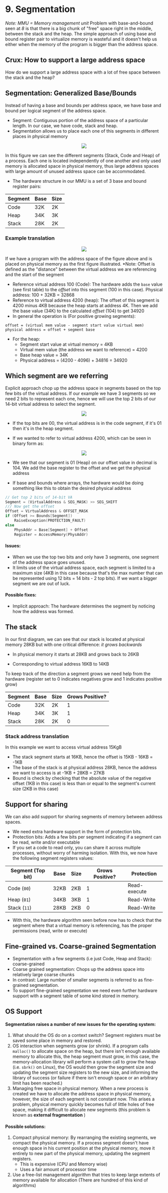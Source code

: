 # 9. Segmentation
*Note: MMU = Memory management unit*
Problem with base-and-bound seen at *8* is that there is a big chunk of "free" space right in the middle, between the stack and the heap.
The simple approach of using base and bound register pair to virtualize memory is wasteful and it doesn't help us either when the memory of the program is bigger than the address space. 

## Crux: How to support a large address space 
How do we support a large address space with a lot of free space between the stack and the heap?

## Segmentation: Generalized Base/Bounds
Instead of having a base and bounds per address space, we have base and bound per logical segment of the address space. 
- Segment: Contiguous portion of the address space of a particular length. In our case, we have code, stack and heap. 
- Segmentation allows us to place each one of this segments in different places in physical memory

<center><img src="./images/SegmentSpace.png"></center>

In this figure we can see the different segments (Stack, Code and Heap) of a process. Each one is located independently of one another and only used memory is allocated space in physical memory, thus large address spaces with large amount of unused address space can be accommodated. 

- The hardware structure in our MMU is a set of 3 base and bound register pairs:

|Segment|Base|Size|
|-|-|-|
|Code|32K|2K|
|Heap|34K|3K|
|Stack|28K|2K|

### Example translation

<center><img src="./images/SegmentAP.png"></center>


If we have a program with the address space of the figure above and is placed on physical memory as the first figure illustrated. 
*Note: Offset is defined as the "distance" between the virtual address we are referencing and the start of the segment
- Reference virtual address 100 (Code): The hardware adds the `base` value (see first table) to the *offset* into this segment (100 in this case). Physical address: 100 + 32KB = 32868
- Reference to virtual address 4200 (heap): The offset of this segment is 4200 minus 4KB because the heap starts at address 4K. Then we add the base value (34K) to the calculated *offset* (104) to get 34920
- In general the operation is (For positive growing segments): 
```
offset = (virtual mem value - segment start value virtual mem)
physical address = offset + segment base
```
* For the heap: 
	* Segment start value at virtual memory = 4KB
	* Virtual mem value (the address we want to reference) = 4200
	* Base heap value = 34K
	- Physical address = (4200 - 4096) + 34816 = 34920

## Which segment are we referring
Explicit approach chop up the address space in segments based on the top few bits of the virtual address. If our example we have 3 segments so we need 2 bits to represent each one, hence we will use the top 2 bits of our 14-bit virtual address to select the segment. 

<center><img src="./images/SegmentExplicit.png"></center>

 - If the top bits are 00, the virtual address is in the code segment, if it's 01 then it's in the heap segment.

- If we wanted to refer to virtual address 4200, which can be seen in binary form as: 

<center><img src="./images/addressExample.png"></center>

- We see that our segment is 01 (Heap) on our offset value in decimal is 104. We add the base register to the offset and we get the physical address

- If base and bounds where arrays, the hardware would be doing something like this to obtain the desired physical address 
```C
// Get top 2 bits of 14-bit VA
Segment = (VirtualAddress & SEG_MASK) >> SEG_SHIFT
/// Now get the offset
Offset = VirtualAddress & OFFSET_MASK
if (Offset >= Bounds[Segment])
	RaiseException(PROTECTION_FAULT)
else
	PhysAddr = Base[Segment] + Offset
	Register = AccessMemory(PhysAddr)
```

#### Issues: 
- When we use the top two bits and only have 3 segments, one segment of the address space goes unused. 
- It limits use of the virtual address space, each segment is limited to a maximum size (4KB in this case because that's the max number that can be represented using 12 bits = 14 bits - 2 top bits). If we want a bigger segment we are out of luck. 
####    Possible fixes: 
- Implicit approach: The hardware determines the segment by noticing how the address was formed. 

## The stack
In our first diagram, we can see that our stack is located at physical memory 28KB but with one critical difference: *it grows backwards*
- In physical memory it starts at 28KB and grows back to 26KB
* Corresponding to virtual address 16KB to 14KB

To keep track of the direction a segment grows we need help from the hardware (register set to 0 indicates negatives grow and 1 indicates positive grow)

|Segment|Base|Size|Grows Positive?|
|-|-|-|-|
|Code|32K|2K|1|
|Heap|34K|3K|1|
|Stack|28K|2K|0|

### Stack address translation
In this example we want to access virtual address 15KgB
- The stack segment starts at 16KB, hence the offset is 15KB - 16KB = -1KB
- The base of the stack is at physical address 28KB, hence the address we want to access is at -1KB + 28KB = 27KB 
- Bound is check by checking that the absolute value of the negative offset (1KB in this case) is less than or equal to the segment's current size (2KB in this case)

## Support for sharing
We can also add support for sharing segments of memory between address spaces.
- We need extra hardware support in the form of protection bits. 
- Protection bits: Adds a few bits per segment indicating if a segment can be read, write and/or executable
- If you set a code to read only, you can share it across multiple processes, without worry of harming isolation. 
With this, we now have the following segment registers values:

|Segment (Top bit)|Base|Size|Grows Positive?|Protection|
|-|-|-|-|-|
|Code (`00`)|32KB|2KB|1|Read-execute|
|Heap (`01`)|34KB|3KB|1|Read-Write|
|Stack (`11`)|28KB|2KB|0|Read-Write|

- With this, the hardware algorithm seen before now has to check that the segment where that a virtual memory is referencing, has the proper permissions (read, write or execute) 

## Fine-grained vs. Coarse-grained Segmentation
- Segmentation with a few segments (i.e just Code, Heap and Stack): coarse-grained
- Coarse grained segmentation: Chops up the address space into relatively large coarse chunks
- In contrast: Large number of smaller segments is referred to as fine-grained segmentation.
- To support fine-grained segmentation we need even further hardware support with a segment table of some kind stored in memory.

## OS Support 
#### Segmentation raises a number of new issues for the operating system: 
1. What should the OS do on a context switch? Segment registers must be saved some place in memory and restored. 
2. OS interaction when segments grow (or shrink). If a program calls `malloc()` to allocate space on the heap, but there isn't enough available memory to allocate this, the heap segment must grow, in this case, the memory-allocation library will perform a system call to grow the heap (i.e. `sbrk()` on Linux), the OS would then grow the segment size and updating the segment size registers to the new size, and informing the library of success (or failure if there isn't enough space or an arbitrary limit has been reached.)
3. Managing free space in physical memory. When a new process is created we have to allocate the address space in physical memory, however, the size of each segment is not constant now. This arises a problem, physical memory quickly becomes full of little holes of free space, making it difficult to allocate new segments (this problem is known as **external fragmentation** )
#### Possible solutions: 
1. Compact physical memory: By rearranging the existing segments, we compact the physical memory. If a process segment doesn't have enough space in his current position at the physical memory, move it entirely to new part of the physical memory, updating the segment registers. 
	- This is expensive (CPU and Memory wise) 
	- Uses a fair amount of processor time
 2. Use a free-list management algorithm that tries to keep large extents of memory available for allocation (There are hundred of this kind of algorithms)
